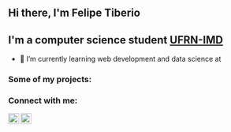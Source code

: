 ## Hi there, I'm Felipe Tiberio 


## I'm a computer science student [UFRN-IMD] 

- 🌱 I’m currently learning web development and data science at 


### Some of my projects:


### Connect with me:
[<img align="left" alt="Felipe Tiberio | LinkedIn" width="22px" src="https://cdn.jsdelivr.net/npm/simple-icons@v3/icons/linkedin.svg" />][linkedin] 

[<img align="left" alt="codeSTACKr | Twitter" width="22px" src="https://cdn.jsdelivr.net/npm/simple-icons@v3/icons/twitter.svg" />][twitter]



[linkedin]: https://www.linkedin.com/in/felipetiberio/
[UFRN-IMD]: https://imd.ufrn.br/portal/
[twitter]:  https://twitter.com/FelipeTiberioMB




